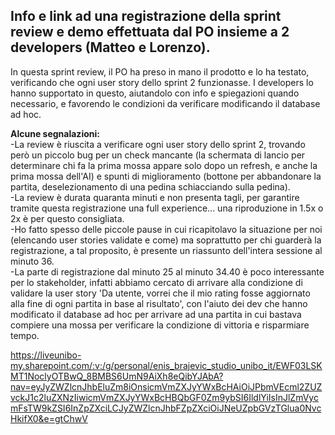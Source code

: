 Info e link ad una registrazione della sprint review e demo effettuata dal PO insieme a 2 developers (Matteo e Lorenzo).
---

In questa sprint review, il PO ha preso in mano il prodotto e lo ha testato, verificando che ogni user story dello sprint 2 funzionasse.
I developers lo hanno supportato in questo, aiutandolo con info e spiegazioni quando necessario, e favorendo le condizioni da verificare modificando il database ad hoc.

**Alcune segnalazioni:**\
-La review è riuscita a verificare ogni user story dello sprint 2, trovando però un piccolo bug per un check mancante (la schermata di lancio per determinare chi fa la prima mossa appare solo dopo un refresh, e anche la prima mossa dell'AI) e spunti di miglioramento (bottone per abbandonare la partita, deselezionamento di una pedina schiacciando sulla pedina).\
-La review è durata quaranta minuti e non presenta tagli, per garantire tramite questa registrazione una full experience... una riproduzione in 1.5x o 2x è per questo consigliata.\
-Ho fatto spesso delle piccole pause in cui ricapitolavo la situazione per noi (elencando user stories validate e come) ma soprattutto per chi guarderà la registrazione, a tal proposito, è presente un riassunto dell'intera sessione al minuto 36.\
-La parte di registrazione dal minuto 25 al minuto 34.40 è poco interessante per lo stakeholder, infatti abbiamo cercato di arrivare alla condizione di validare la user story 'Da utente, vorrei che il mio rating fosse aggiornato alla fine di ogni partita in base al risultato', con l'aiuto dei dev che hanno modificato il database ad hoc per arrivare ad una partita in cui bastava compiere una mossa per verificare la condizione di vittoria e risparmiare tempo.

https://liveunibo-my.sharepoint.com/:v:/g/personal/enis_brajevic_studio_unibo_it/EWF03LSKMT1NoclyOTBwQ_8BMBS6UmN9AiXh8eQibYJAbA?nav=eyJyZWZlcnJhbEluZm8iOnsicmVmZXJyYWxBcHAiOiJPbmVEcml2ZUZvckJ1c2luZXNzIiwicmVmZXJyYWxBcHBQbGF0Zm9ybSI6IldlYiIsInJlZmVycmFsTW9kZSI6InZpZXciLCJyZWZlcnJhbFZpZXciOiJNeUZpbGVzTGlua0NvcHkifX0&e=gtChwV